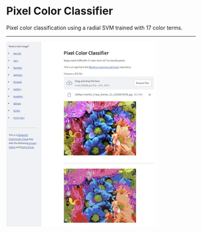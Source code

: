 # Pixel Color Classifier

Pixel color classification using a radial SVM trained with 17 color terms.

---

<img src="2410-st_pixel_color_classifier-01.jpg" width=400px>

